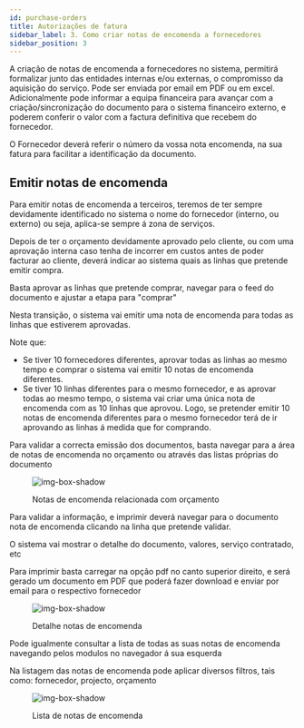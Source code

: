 ```yaml
---
id: purchase-orders
title: Autorizações de fatura
sidebar_label: 3. Como criar notas de encomenda a fornecedores
sidebar_position: 3
---
```


A criação de notas de encomenda a fornecedores no sistema, permitirá formalizar junto das entidades internas e/ou externas, o compromisso da aquisição do serviço. Pode ser enviada por email em PDF ou em excel.
Adicionalmente pode informar a equipa financeira para avançar com a criação/sincronização do documento para o sistema financeiro externo, e poderem conferir o valor com a factura definitiva que recebem do fornecedor.

O Fornecedor deverá referir o número da vossa nota encomenda, na sua fatura para facilitar a identificação da documento.

## Emitir notas de encomenda

Para emitir notas de encomenda a terceiros, teremos de ter sempre devidamente identificado no sistema o nome do fornecedor (interno, ou externo) ou seja, aplica-se sempre á zona de serviços.

Depois de ter o orçamento devidamente aprovado pelo cliente, ou com uma aprovação interna caso tenha de incorrer em custos antes de poder facturar ao cliente, deverá indicar ao sistema quais as linhas que pretende emitir compra.

Basta aprovar as linhas que pretende comprar, navegar para o feed do documento e ajustar a etapa para "comprar"

Nesta transição, o sistema vai emitir uma nota de encomenda para todas as linhas que estiverem aprovadas.

Note que:

- Se tiver 10 fornecedores diferentes, aprovar todas as linhas ao mesmo tempo e comprar o sistema vai emitir 10 notas de encomenda diferentes.
- Se tiver 10 linhas diferentes para o mesmo fornecedor, e as aprovar todas ao mesmo tempo, o sistema vai criar uma única nota de encomenda com as 10 linhas que aprovou.
  Logo, se pretender emitir 10 notas de encomenda diferentes para o mesmo fornecedor terá de ir aprovando as linhas á medida que for comprando.

Para validar a correcta emissão dos documentos, basta navegar para a área de notas de encomenda no orçamento ou através das listas próprias do documento

<figure>

![img-box-shadow](/img/university/bills/credit-notes1.png)

<figcaption>Notas de encomenda relacionada com orçamento</figcaption>
</figure>

Para validar a informação, e imprimir deverá navegar para o documento nota de encomenda clicando na linha que pretende validar.

O sistema vai mostrar o detalhe do documento, valores, serviço contratado, etc

Para imprimir basta carregar na opção pdf no canto superior direito, e será gerado um documento em PDF que poderá fazer download e enviar por email para o respectivo fornecedor

<figure>

![img-box-shadow](/img/university/bills/credit-notes2.png)

<figcaption>Detalhe notas de encomenda</figcaption>
</figure>

Pode igualmente consultar a lista de todas as suas notas de encomenda navegando pelos modulos no navegador á sua esquerda

Na listagem das notas de encomenda pode aplicar diversos filtros, tais como: fornecedor, projecto, orçamento

<figure>

![img-box-shadow](/img/university/bills/credit-notes3.png)

<figcaption>Lista de notas de encomenda</figcaption>
</figure>

